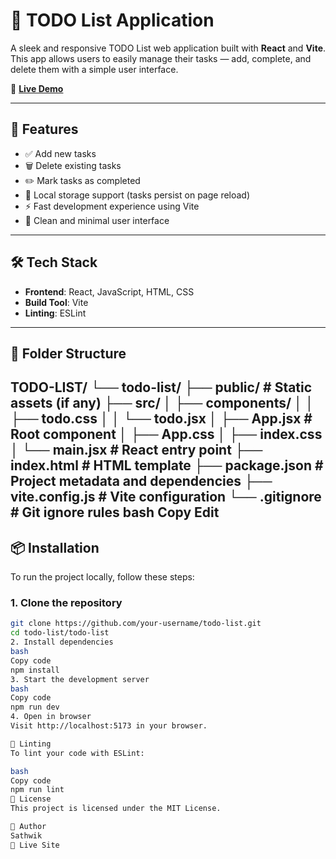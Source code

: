 # 📝 TODO List Application

A sleek and responsive TODO List web application built with **React** and **Vite**. This app allows users to easily manage their tasks — add, complete, and delete them with a simple user interface.

🔗 **[Live Demo](https://todo-list-front-end-project-utdi.vercel.app/)**

---

## 🚀 Features

- ✅ Add new tasks  
- 🗑️ Delete existing tasks  
- ✏️ Mark tasks as completed  
- 💾 Local storage support (tasks persist on page reload)  
- ⚡ Fast development experience using Vite  
- 🎨 Clean and minimal user interface  

---

## 🛠️ Tech Stack

- **Frontend**: React, JavaScript, HTML, CSS  
- **Build Tool**: Vite  
- **Linting**: ESLint  

---

## 📁 Folder Structure

TODO-LIST/
└── todo-list/
├── public/ # Static assets (if any)
├── src/
│ ├── components/
│ │ ├── todo.css
│ │ └── todo.jsx
│ ├── App.jsx # Root component
│ ├── App.css
│ ├── index.css
│ └── main.jsx # React entry point
├── index.html # HTML template
├── package.json # Project metadata and dependencies
├── vite.config.js # Vite configuration
└── .gitignore # Git ignore rules
bash
Copy
Edit
---

## 📦 Installation

To run the project locally, follow these steps:

### 1. Clone the repository

```bash
git clone https://github.com/your-username/todo-list.git
cd todo-list/todo-list
2. Install dependencies
bash
Copy code
npm install
3. Start the development server
bash
Copy code
npm run dev
4. Open in browser
Visit http://localhost:5173 in your browser.

🧪 Linting
To lint your code with ESLint:

bash
Copy code
npm run lint
📄 License
This project is licensed under the MIT License.

👤 Author
Sathwik
🔗 Live Site
